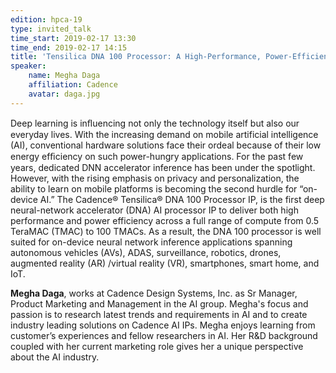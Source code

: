 ```yaml
---
edition: hpca-19
type: invited_talk
time_start: 2019-02-17 13:30
time_end: 2019-02-17 14:15
title: 'Tensilica DNA 100 Processor: A High-Performance, Power-Efficient DNN Processor for On-Device Inference'
speaker:
    name: Megha Daga
    affiliation: Cadence
    avatar: daga.jpg
---
```

Deep learning is inﬂuencing not only the technology itself but also our everyday lives. With the increasing demand on mobile artificial intelligence (AI), conventional hardware solutions face their ordeal because of their low energy efﬁciency on such power-hungry applications. For the past few years, dedicated DNN accelerator inference has been under the spotlight. However, with the rising emphasis on privacy and personalization, the ability to learn on mobile platforms is becoming the second hurdle for “on-device AI.” The Cadence® Tensilica® DNA 100 Processor IP, is the first deep neural-network accelerator (DNA) AI processor IP to deliver both high performance and power efficiency across a full range of compute from 0.5 TeraMAC (TMAC) to 100 TMACs. As a result, the DNA 100 processor is well suited for on-device neural network inference applications spanning autonomous vehicles (AVs), ADAS, surveillance, robotics, drones, augmented reality (AR) /virtual reality (VR), smartphones, smart home, and IoT. 

**Megha Daga**, works at Cadence Design Systems, Inc. as Sr Manager, Product Marketing and Management in the AI group. Megha's focus and passion is to research latest trends and requirements in AI and to create industry leading solutions on Cadence AI IPs. Megha enjoys learning from customer’s experiences and fellow researchers in AI. Her R&D background coupled with her current marketing role gives her a unique perspective about the AI industry.